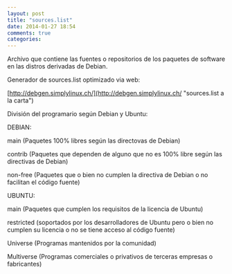 ```yaml
---
layout: post
title: "sources.list"
date: 2014-01-27 18:54
comments: true
categories: 
---
```

Archivo que contiene las fuentes o repositorios de los paquetes de software en las distros derivadas de Debian.

Generador de sources.list optimizado via web:

[http://debgen.simplylinux.ch/](http://debgen.simplylinux.ch/ "sources.list a la carta")

División del programario según Debian y Ubuntu:

DEBIAN:

main (Paquetes 100% libres según las directovas de Debian)

contrib (Paquetes que dependen de alguno que no es 100% libre según las directivas de Debian)

non-free (Paquetes que o bien no cumplen la directiva de Debian o no facilitan el código fuente)

UBUNTU:

main (Paquetes que cumplen los requisitos de la licencia de Ubuntu)

restricted (soportados por los desarrolladores de Ubuntu pero o bien no cumplen su licencia o no se tiene acceso al código fuente)

Universe (Programas mantenidos por la comunidad)

Multiverse (Programas comerciales o privativos de terceras empresas o fabricantes) 

